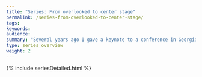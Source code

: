 ```yaml
---
title: "Series: From overlooked to center stage"
permalink: /series-from-overlooked-to-center-stage/
tags:
keywords:
audience:
summary: "Several years ago I gave a keynote to a conference in Georgia titled <i>From Overlooked to Center Stage</i>. This series of posts is essentially the framework for my talk. I tell the story about how technical writers play an increasingly broad range of roles, from quality assurance to product design to training to support to usability and more. What happens when you play so many roles? Do you spread yourself too thin and become incapable of delivering on your core product (for example, help material), or do all of these supporting/ancillary activities strengthen and enhance your ability to deliver help material that is more on target with the needs of your audience? My answer is that wearing multiple hats brings both good and bad results, but mostly good."
type: series_overview
weight: 2
---
```


{% include seriesDetailed.html %}